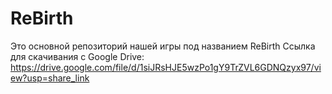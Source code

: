 # ReBirth

Это основной репозиторий нашей игры под названием ReBirth
Ссылка для скачивания с Google Drive: https://drive.google.com/file/d/1siJRsHJE5wzPo1gY9TrZVL6GDNQzyx97/view?usp=share_link
